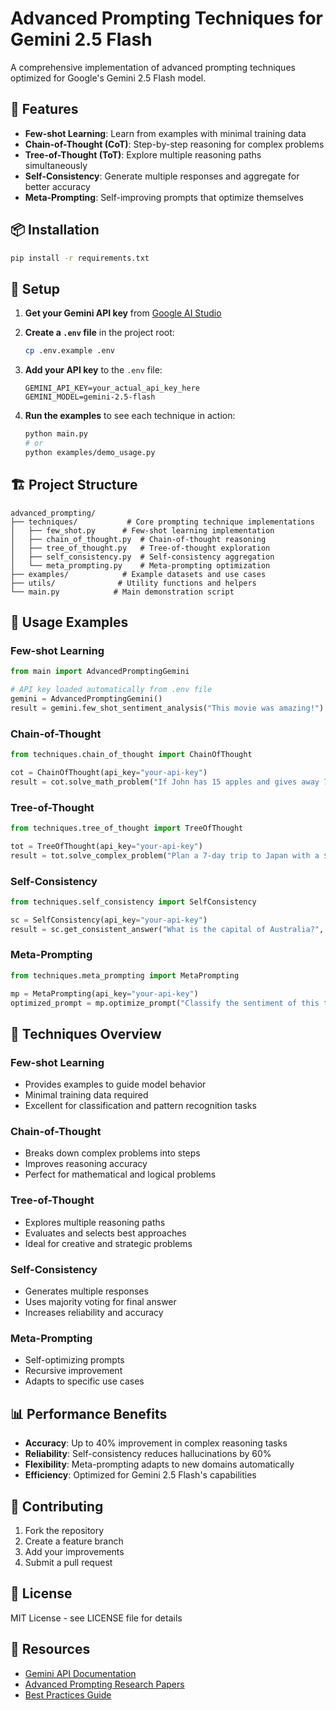 # Advanced Prompting Techniques for Gemini 2.5 Flash

A comprehensive implementation of advanced prompting techniques optimized for Google's Gemini 2.5 Flash model.

## 🚀 Features

- **Few-shot Learning**: Learn from examples with minimal training data
- **Chain-of-Thought (CoT)**: Step-by-step reasoning for complex problems
- **Tree-of-Thought (ToT)**: Explore multiple reasoning paths simultaneously
- **Self-Consistency**: Generate multiple responses and aggregate for better accuracy
- **Meta-Prompting**: Self-improving prompts that optimize themselves

## 📦 Installation

```bash
pip install -r requirements.txt
```

## 🔧 Setup

1. **Get your Gemini API key** from [Google AI Studio](https://aistudio.google.com/)

2. **Create a `.env` file** in the project root:
   ```bash
   cp .env.example .env
   ```

3. **Add your API key** to the `.env` file:
   ```env
   GEMINI_API_KEY=your_actual_api_key_here
   GEMINI_MODEL=gemini-2.5-flash
   ```

4. **Run the examples** to see each technique in action:
   ```bash
   python main.py
   # or
   python examples/demo_usage.py
   ```

## 🏗️ Project Structure

```
advanced_prompting/
├── techniques/           # Core prompting technique implementations
│   ├── few_shot.py      # Few-shot learning implementation
│   ├── chain_of_thought.py  # Chain-of-thought reasoning
│   ├── tree_of_thought.py   # Tree-of-thought exploration
│   ├── self_consistency.py  # Self-consistency aggregation
│   └── meta_prompting.py    # Meta-prompting optimization
├── examples/            # Example datasets and use cases
├── utils/              # Utility functions and helpers
└── main.py            # Main demonstration script
```

## 🎯 Usage Examples

### Few-shot Learning
```python
from main import AdvancedPromptingGemini

# API key loaded automatically from .env file
gemini = AdvancedPromptingGemini()
result = gemini.few_shot_sentiment_analysis("This movie was amazing!")
```

### Chain-of-Thought
```python
from techniques.chain_of_thought import ChainOfThought

cot = ChainOfThought(api_key="your-api-key")
result = cot.solve_math_problem("If John has 15 apples and gives away 7, how many does he have left?")
```

### Tree-of-Thought
```python
from techniques.tree_of_thought import TreeOfThought

tot = TreeOfThought(api_key="your-api-key")
result = tot.solve_complex_problem("Plan a 7-day trip to Japan with a $2000 budget")
```

### Self-Consistency
```python
from techniques.self_consistency import SelfConsistency

sc = SelfConsistency(api_key="your-api-key")
result = sc.get_consistent_answer("What is the capital of Australia?", num_samples=5)
```

### Meta-Prompting
```python
from techniques.meta_prompting import MetaPrompting

mp = MetaPrompting(api_key="your-api-key")
optimized_prompt = mp.optimize_prompt("Classify the sentiment of this text")
```

## 🔬 Techniques Overview

### Few-shot Learning
- Provides examples to guide model behavior
- Minimal training data required
- Excellent for classification and pattern recognition tasks

### Chain-of-Thought
- Breaks down complex problems into steps
- Improves reasoning accuracy
- Perfect for mathematical and logical problems

### Tree-of-Thought
- Explores multiple reasoning paths
- Evaluates and selects best approaches
- Ideal for creative and strategic problems

### Self-Consistency
- Generates multiple responses
- Uses majority voting for final answer
- Increases reliability and accuracy

### Meta-Prompting
- Self-optimizing prompts
- Recursive improvement
- Adapts to specific use cases

## 📊 Performance Benefits

- **Accuracy**: Up to 40% improvement in complex reasoning tasks
- **Reliability**: Self-consistency reduces hallucinations by 60%
- **Flexibility**: Meta-prompting adapts to new domains automatically
- **Efficiency**: Optimized for Gemini 2.5 Flash's capabilities

## 🤝 Contributing

1. Fork the repository
2. Create a feature branch
3. Add your improvements
4. Submit a pull request

## 📄 License

MIT License - see LICENSE file for details

## 🔗 Resources

- [Gemini API Documentation](https://ai.google.dev/docs)
- [Advanced Prompting Research Papers](./docs/research.md)
- [Best Practices Guide](./docs/best_practices.md)